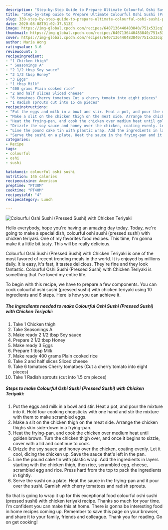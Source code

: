 ```yaml
---
description: "Step-by-Step Guide to Prepare Ultimate Colourful Oshi Sushi (Pressed Sushi) with Chicken Teriyaki"
title: "Step-by-Step Guide to Prepare Ultimate Colourful Oshi Sushi (Pressed Sushi) with Chicken Teriyaki"
slug: 339-step-by-step-guide-to-prepare-ultimate-colourful-oshi-sushi-pressed-sushi-with-chicken-teriyaki
date: 2020-08-08T01:02:37.513Z
image: https://img-global.cpcdn.com/recipes/6407136440483840/751x532cq70/colourful-oshi-sushi-pressed-sushi-with-chicken-teriyaki-recipe-main-photo.jpg
thumbnail: https://img-global.cpcdn.com/recipes/6407136440483840/751x532cq70/colourful-oshi-sushi-pressed-sushi-with-chicken-teriyaki-recipe-main-photo.jpg
cover: https://img-global.cpcdn.com/recipes/6407136440483840/751x532cq70/colourful-oshi-sushi-pressed-sushi-with-chicken-teriyaki-recipe-main-photo.jpg
author: Maria Wong
ratingvalue: 3.6
reviewcount: 5
recipeingredient:
- "1 Chicken thigh"
- " Seasonings A"
- "2 1/2 tbsp Soy sauce"
- "2 1/2 tbsp Honey"
- "3 Eggs"
- "1 tbsp Milk"
- "400 grams Plain cooked rice"
- "2 and half slices Sliced cheese"
- "6 tomatoes Cherry tomatoes Cut a cherry tomato into eight pieces"
- "1 Radish sprouts cut into 15 cm pieces"
recipeinstructions:
- "Put the eggs and milk in a bowl and stir. Heat a pot, and pour the mixture into it. Hold four cooking chopsticks with one hand and stir the mixture with them to make scrambled eggs."
- "Make a slit on the chicken thigh on the meat side. Arrange the chicken thighs skin side-down in a frying-pan."
- "Heat the frying-pan, and cook the chicken over medium heat until golden brown. Turn the chicken thigh over, and once it begins to sizzle, cover with a lid and continue to cook."
- "Drizzle the soy sauce and honey over the chicken, coating evenly. Let it cool, dicing the chicken up. Save the sauce that&#39;s left in the pan."
- "Line the pound cake tin with plastic wrap. Add the ingredients in layers starting with the chicken thigh, then rice, scrambled egg, cheese, scrambled egg and rice. Press hard from the top to pack the ingredients in tightly."
- "Serve the sushi on a plate. Heat the sauce in the frying-pan and it pour over the sushi. Garnish with cherry tomatoes and radish sprouts."
categories:
- Recipe
tags:
- colourful
- oshi
- sushi

katakunci: colourful oshi sushi 
nutrition: 146 calories
recipecuisine: American
preptime: "PT30M"
cooktime: "PT40M"
recipeyield: "4"
recipecategory: Lunch

---
```



![Colourful Oshi Sushi (Pressed Sushi) with Chicken Teriyaki](https://img-global.cpcdn.com/recipes/6407136440483840/751x532cq70/colourful-oshi-sushi-pressed-sushi-with-chicken-teriyaki-recipe-main-photo.jpg)

Hello everybody, hope you're having an amazing day today. Today, we're going to make a special dish, colourful oshi sushi (pressed sushi) with chicken teriyaki. One of my favorites food recipes. This time, I'm gonna make it a little bit tasty. This will be really delicious.

Colourful Oshi Sushi (Pressed Sushi) with Chicken Teriyaki is one of the most favored of recent trending meals in the world. It is enjoyed by millions daily. It is easy, it's fast, it tastes delicious. They're fine and they look fantastic. Colourful Oshi Sushi (Pressed Sushi) with Chicken Teriyaki is something that I've loved my entire life.




To begin with this recipe, we have to prepare a few components. You can cook colourful oshi sushi (pressed sushi) with chicken teriyaki using 10 ingredients and 6 steps. Here is how you can achieve it.

<!--inarticleads1-->

##### The ingredients needed to make Colourful Oshi Sushi (Pressed Sushi) with Chicken Teriyaki:

1. Take 1 Chicken thigh
1. Take  Seasonings A
1. Make ready 2 1/2 tbsp Soy sauce
1. Prepare 2 1/2 tbsp Honey
1. Make ready 3 Eggs
1. Prepare 1 tbsp Milk
1. Make ready 400 grams Plain cooked rice
1. Take 2 and half slices Sliced cheese
1. Take 6 tomatoes Cherry tomatoes (Cut a cherry tomato into eight pieces)
1. Take 1 Radish sprouts (cut into 1.5 cm pieces)




<!--inarticleads2-->

##### Steps to make Colourful Oshi Sushi (Pressed Sushi) with Chicken Teriyaki:

1. Put the eggs and milk in a bowl and stir. Heat a pot, and pour the mixture into it. Hold four cooking chopsticks with one hand and stir the mixture with them to make scrambled eggs.
1. Make a slit on the chicken thigh on the meat side. Arrange the chicken thighs skin side-down in a frying-pan.
1. Heat the frying-pan, and cook the chicken over medium heat until golden brown. Turn the chicken thigh over, and once it begins to sizzle, cover with a lid and continue to cook.
1. Drizzle the soy sauce and honey over the chicken, coating evenly. Let it cool, dicing the chicken up. Save the sauce that&#39;s left in the pan.
1. Line the pound cake tin with plastic wrap. Add the ingredients in layers starting with the chicken thigh, then rice, scrambled egg, cheese, scrambled egg and rice. Press hard from the top to pack the ingredients in tightly.
1. Serve the sushi on a plate. Heat the sauce in the frying-pan and it pour over the sushi. Garnish with cherry tomatoes and radish sprouts.




So that is going to wrap it up for this exceptional food colourful oshi sushi (pressed sushi) with chicken teriyaki recipe. Thanks so much for your time. I'm confident you can make this at home. There is gonna be interesting food in home recipes coming up. Remember to save this page on your browser, and share it to your family, friends and colleague. Thank you for reading. Go on get cooking!
